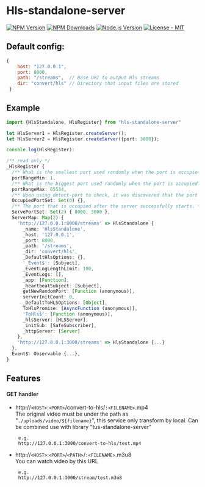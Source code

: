 # Hls-standalone-server

[![NPM Version][npm-image]][npm-url]
[![NPM Downloads][downloads-image]][downloads-url]
[![Node.js Version][node-version-image]][node-version-url]
[![License - MIT](https://img.shields.io/badge/License-MIT-2ea44f?logo=license)](LICENSE)


## Default config:
```js
{
    host: "127.0.0.1",
    port: 8000,
    path: "/streams",  // Base URI to output Hls streams
    dir: "convert/hls" // Directory that input files are stored
 }  
 ```
## Example

```ts
import {HlsStandalone, HlsRegister} from "hls-standalone-server"

let HlsServer1 = HlsRegister.createServer();
let HlsServer2 = HlsRegister.createServer({port: 3000});

console.log(HlsRegister):

/** read only */
_HlsRegister {
  /** What is the smallest port used randomly when the port is occupied */
  portRangeMin: 1, 
  /** What is the biggest port used randomly when the port is occupied */
  portRangeMax: 65534, 
  /** Upon using detect-port to check, it was discovered that the port is already in use. */
  OccupiedPortSet: Set(0) {},
  /** The port that is occupied after the server successfully starts. */
  ServePortSet: Set(2) { 8000, 3000 },
  ServerMap: Map(2) {
    'http://127.0.0.1:8000/streams' => HlsStandalone {
      _name: 'HlsStandalone',
      _host: '127.0.0.1',
      _port: 8000,
      _path: '/streams',
      _dir: 'convert/hls',
      _DefaultHlsOptions: {},
      '_Event$': [Subject],
      _EventLogLengthLimit: 100,
      _EventLogs: [],
      _app: [Function],
      _heartbeatSubject: [Subject],
      getNewRandomPort: [Function (anonymous)],
      serverInitCount: 0,
      _DefaultToHLSOptions: [Object],
      ToHlsPromise: [AsyncFunction (anonymous)],
      'ToHls$': [Function (anonymous)],
      _hlsServer: [HLSServer],
      _initSub: [SafeSubscriber],
      _httpServer: [Server]
    },
    'http://127.0.0.1:3000/streams' => HlsStandalone {...}
  },
  Event$: Observable {...},
}
```
## Features

#### GET handler
* http://```<HOST>```:```<PORT>```/convert-to-hls/```:<FILENAME>```.mp4   
  The original video must be under the path as "`./uploads/video/${filename}`", this service only transform by local. Can be combined use with library "tus-standalone-server"
  ```
   e.g.
   http://127.0.0.1:3000/convert-to-hls/test.mp4
  ```

* http://```<HOST>```:```<PORT>```/```<PATH>```/```:<FILENAME>```.m3u8  
  You can watch video by this URL
  ```
   e.g.
   http://127.0.0.1:3000/stream/test.m3u8
  ```

<!-- 說明小圖示 -->
[npm-image]: https://img.shields.io/npm/v/hls-standalone-server.svg?logo=npm
[npm-url]: https://www.npmjs.com/package/hls-standalone-server
[node-version-image]: https://img.shields.io/node/v/hls-standalone-server.svg?logo=node.js
[node-version-url]: https://nodejs.org/en/download
[downloads-image]: https://img.shields.io/npm/dm/hls-standalone-server.svg
[downloads-url]: https://npmjs.org/package/hls-standalone-server
